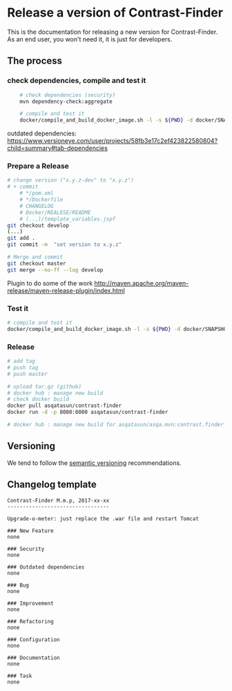 # Release a version of Contrast-Finder

This is the documentation for releasing a new version for Contrast-Finder.
As an end user, you won't need it, it is just for developers.

## The process

### check dependencies, compile and test it
```bash
    # check dependencies (security)
    mvn dependency-check:aggregate  

    # compile and test it
    docker/compile_and_build_docker_image.sh -l -s ${PWD} -d docker/SNAPSHOT-local_from-Ubuntu

```

outdated dependencies:
https://www.versioneye.com/user/projects/58fb3e17c2ef423822580804?child=summary#tab-dependencies
 
### Prepare a Release
```bash
# change version ("x.y.z-dev" to "x.y.z")
# + commit
    # */pom.xml
    # */Dockerfile
    # CHANGELOG
    # Docker/REALESE/README
    # (...)/template_variables.jspf
git checkout develop
(...)
git add .
git commit -m  "set version to x.y.z"  

# Merge and commit
git checkout master
git merge --no-ff --log develop 
```
 
Plugin to do some of the work
http://maven.apache.org/maven-release/maven-release-plugin/index.html
 
### Test it
```bash
# compile and test it
docker/compile_and_build_docker_image.sh -l -s ${PWD} -d docker/SNAPSHOT-local_from-Ubuntu
```
 
### Release
```bash
# add tag
# push tag
# push master

# upload tar.gz (github)
# docker hub : manage new build
# check docker build
docker pull asqatasun/contrast-finder 
docker run -d -p 8080:8080 asqatasun/contrast-finder

# docker hub : manage new build for asqatasun/asqa.mvn:contrast.finder_jdk*
```
 

## Versioning

We tend to follow the [semantic versioning](http://semver.org/) recommendations.

## Changelog template

```
Contrast-Finder M.m.p, 2017-xx-xx
---------------------------------

Upgrade-o-meter: just replace the .war file and restart Tomcat

### New Feature
none

### Security
none

### Outdated dependencies
none

### Bug
none

### Improvement 
none

### Refactoring
none

### Configuration 
none

### Documentation
none

### Task
none

```
